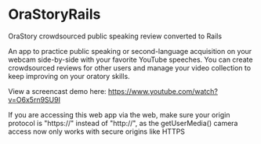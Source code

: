# OraStoryRails
OraStory crowdsourced public speaking review converted to Rails

An app to practice public speaking or second-language acquisition on your webcam side-by-side with your favorite 
YouTube speeches.   You can create crowdsourced reviews for other users and manage 
your video collection to keep improving on your oratory skills.

View a screencast demo here: https://www.youtube.com/watch?v=O6x5rn9SU9I

If you are accessing this web app via the web, make sure your origin protocol is "https://" instead of "http://", as the getUserMedia() camera access now only works with secure origins like HTTPS